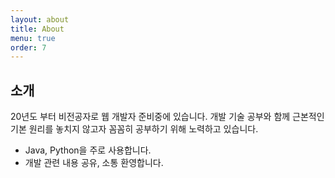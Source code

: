 ```yaml
---
layout: about
title: About
menu: true
order: 7
---
```


## 소개

20년도 부터 비전공자로 웹 개발자 준비중에 있습니다. 개발 기술 공부와 함께 근본적인 기본 원리를 놓치지 않고자 꼼꼼히 공부하기 위해 노력하고 있습니다.
* Java, Python을 주로 사용합니다.
* 개발 관련 내용 공유, 소통 환영합니다.
